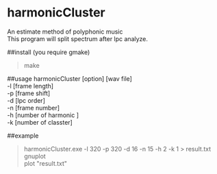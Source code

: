 harmonicCluster
===============

An estimate method of polyphonic music  
This program will split spectrum after lpc analyze.  

##install
(you require gmake)  
>make  

##usage
harmonicCluster [option] [wav file]  
-l [frame length]  
-p [frame shift]  
-d [lpc order]  
-n [frame number]  
-h [number of harmonic ]  
-k [number of classter]  

##example
>harmonicCluster.exe -l 320 -p 320 -d 16 -n 15 -h 2 -k 1 > result.txt  
>gnuplot  
>plot "result.txt"
  
